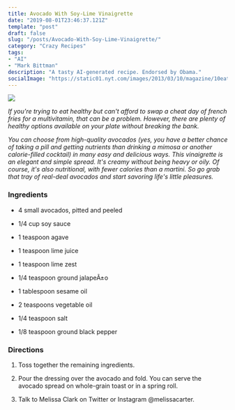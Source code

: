 ```yaml
---
title: Avocado With Soy-Lime Vinaigrette
date: "2019-08-01T23:46:37.121Z"
template: "post"
draft: false
slug: "/posts/Avocado-With-Soy-Lime-Vinaigrette/"
category: "Crazy Recipes"
tags:
- "AI"
- "Mark Bittman"
description: "A tasty AI-generated recipe. Endorsed by Obama."
socialImage: "https://static01.nyt.com/images/2013/03/10/magazine/10eat/mag-10Eat-t_CA0-articleLarge.jpg"
---
```


![](https://static01.nyt.com/images/2013/03/10/magazine/10eat/mag-10Eat-t_CA0-articleLarge.jpg)

*If you're trying to eat healthy but can't afford to swap a cheat day of french fries for a multivitamin, that can be a problem. However, there are plenty of healthy options available on your plate without breaking the bank.*

*You can choose from high-quality avocados (yes, you have a better chance of taking a pill and getting nutrients than drinking a mimosa or another calorie-filled cocktail) in many easy and delicious ways. This vinaigrette is an elegant and simple spread. It's creamy without being heavy or oily. Of course, it's also nutritional, with fewer calories than a martini. So go grab that tray of real-deal avocados and start savoring life's little pleasures.*
### Ingredients

* 4 small avocados, pitted and peeled

* 1/4 cup soy sauce

* 1 teaspoon agave

* 1 teaspoon lime juice

* 1 teaspoon lime zest

* 1/4 teaspoon ground jalapeÃ±o

* 1 tablespoon sesame oil

* 2 teaspoons vegetable oil

* 1/4 teaspoon salt

* 1/8 teaspoon ground black pepper
### Directions

1. Toss together the remaining ingredients.

1. Pour the dressing over the avocado and fold. You can serve the avocado spread on whole-grain toast or in a spring roll.

1. Talk to Melissa Clark on Twitter or Instagram @melissacarter.

